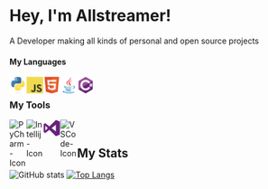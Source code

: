 # Hey, I'm Allstreamer!
A Developer making all kinds of personal and open source projects

#### My Languages
<img src="https://raw.githubusercontent.com/devicons/devicon/master/icons/python/python-original.svg" align="left" alt="Python-Icon" width="30"/>
<img src="https://raw.githubusercontent.com/devicons/devicon/master/icons/javascript/javascript-original.svg" align="left" alt="JavaScript-Icon" width="30"/>
<img src="https://raw.githubusercontent.com/devicons/devicon/master/icons/html5/html5-original.svg" align="left" alt="HTML5-Icon" width="30"/>
<img src="https://raw.githubusercontent.com/devicons/devicon/master/icons/java/java-original.svg" align="left" alt="Java-Icon" width="30"/>
<img src="https://raw.githubusercontent.com/devicons/devicon/master/icons/csharp/csharp-original.svg" align="left" alt="CSharp-Icon" width="30"/>
<br>

### My Tools
<img src="https://upload.wikimedia.org/wikipedia/commons/1/1d/PyCharm_Icon.svg" align="left" alt="PyCharm-Icon" width="30"/>
<img src="https://upload.wikimedia.org/wikipedia/commons/9/9c/IntelliJ_IDEA_Icon.svg" align="left" alt="Intellij-Icon" width="30"/>
<img src="https://raw.githubusercontent.com/devicons/devicon/master/icons/visualstudio/visualstudio-plain.svg" align="left" alt="VisualStudio-Icon" width="30"/>
<img src="https://upload.wikimedia.org/wikipedia/commons/9/9a/Visual_Studio_Code_1.35_icon.svg" align="left" alt="VSCode-Icon" width="30"/>
<br>

## My Stats
![GitHub stats](https://github-readme-stats.vercel.app/api?username=Allstreamer&show_icons=true&theme=dark)
[![Top Langs](https://github-readme-stats.vercel.app/api/top-langs/?username=Allstreamer&layout=compact&theme=dark)](https://github.com/anuraghazra/github-readme-stats)
